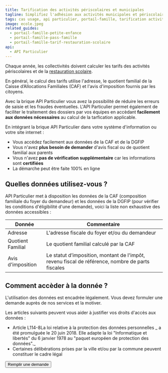 ```yaml
---
title: Tarification des activités périscolaires et municipales
tagline: Simplifiez l'adhésion aux activités municipales et périscolaires dans votre collectivité
tags: cas usage, api particulier, portail-famille, tarification activités prériscolaire, activités municipales
image: ecole.jpeg
related_guides:
  - portail-famille-petite-enfance
  - portail-famille-pass-famille
  - portail-famille-tarif-restauration-scolaire
api:
  - API Particulier
---
```


Chaque année, les collectivités doivent calculer les tarifs des activités périscolaires et de la [restauration scolaire](/guides/portail-famille-tarif-restauration-scolaire).

En général, le calcul des tarifs utilise l'adresse, le quotient familial de la Caisse d’Allocations Familiales (CAF) et l'avis d'imposition fournis par les citoyens.

Avec la brique API Particulier vous avez la possibilité de réduire les erreurs de saisie et les fraudes éventuelles. L'API Particulier permet également de faciliter le traitement des dossiers par vos équipes en accèdant **facilement aux données nécessaires** au calcul de la tarfication applicable.

En intégrant la brique API Particulier dans votre système d'information ou votre site internet :

- Vous accédez facilement aux données de la CAF et de la DGFIP
- Vous n'avez **plus besoin de demander** d'avis fiscal ou de quotient familial aux parents
- Vous n'avez **pas de vérification supplémentaire** car les informations sont **certifiées**
- La démarche peut être faite 100% en ligne

## Quelles données utilisez-vous ?

API Particulier met à disposition les données de la CAF (composition familiale du foyer du demandeur) et les données de la DGFIP (pour vérifier les conditions d'éligibilité d'une demande), voici la liste non exhaustive des données accessibles :

| Donnée            | Commentaire                                                                                      |
| ----------------- | ------------------------------------------------------------------------------------------------ |
| Adresse           | L'adresse fiscale du foyer et/ou du demandeur                                                    |
| Quotient Familial | Le quotient familial calculé par la CAF                                                          |
| Avis d'imposition | Le statut d’imposition, montant de l'impôt, revenu fiscal de référence, nombre de parts fiscales |

## Comment accèder à la donnée ?

L'utilisation des données est encadrée légalement. Vous devez formuler une demande auprès de nos services et la motiver.

Les articles suivants peuvent vous aider à justifier vos droits d'accès aux données :

- Article L114-8<External href="https://www.vie-publique.fr/eclairage/19591-protection-des-donnees-personnelles-essentiel-loi-cnil-du-20-juin-2018">La loi relative à la protection des données personnelles</External> _ a été promulguée le 20 juin 2018. Elle adapte la loi "Informatique et libertés" du 6 janvier 1978 au "paquet européen de protection des données"._
- Certaines délibérations prises par la ville et/ou par la commune peuvent constituer le cadre légal

<NextSteps />
<Button href="https://datapass.api.gouv.fr/api-particulier?scopes=%7B%22dgfip_avis_imposition%22%3Atrue%2C%22dgfip_adresse%22%3Atrue%2C%22cnaf_quotient_familial%22%3Atrue%2C%22cnaf_allocataires%22%3Afalse%2C%22cnaf_enfants%22%3Afalse%2C%22cnaf_adresse%22%3Afalse%7D">Remplir une demande</Button>

<!--
## Ils l'ont fait !

Témoignage : [COMMUNE DE SCHILTIGHEIM](https://signup.api.gouv.fr/api-particulier/460#description)
[COMMUNAUTE COMMUNES DU PAYS DE LUXEUIL](https://datapass.api.gouv.fr/api-particulier/2082#donnees)
[COMMUNE DE LINGOLSHEIM](https://datapass.api.gouv.fr/api-particulier/1881#donnees)
[COMMUNE DE GARCHES](https://datapass.api.gouv.fr/api-particulier/854#donnees) -->
